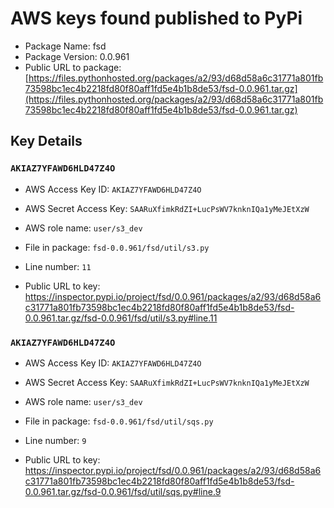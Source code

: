 # AWS keys found published to PyPi

* Package Name: fsd
* Package Version: 0.0.961
* Public URL to package: [https://files.pythonhosted.org/packages/a2/93/d68d58a6c31771a801fb73598bc1ec4b2218fd80f80aff1fd5e4b1b8de53/fsd-0.0.961.tar.gz](https://files.pythonhosted.org/packages/a2/93/d68d58a6c31771a801fb73598bc1ec4b2218fd80f80aff1fd5e4b1b8de53/fsd-0.0.961.tar.gz)

## Key Details

### `AKIAZ7YFAWD6HLD47Z4O`

* AWS Access Key ID: `AKIAZ7YFAWD6HLD47Z4O`
* AWS Secret Access Key: `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` 
* AWS role name: `user/s3_dev`
* File in package: `fsd-0.0.961/fsd/util/s3.py`
* Line number: `11`

* Public URL to key: https://inspector.pypi.io/project/fsd/0.0.961/packages/a2/93/d68d58a6c31771a801fb73598bc1ec4b2218fd80f80aff1fd5e4b1b8de53/fsd-0.0.961.tar.gz/fsd-0.0.961/fsd/util/s3.py#line.11



### `AKIAZ7YFAWD6HLD47Z4O`

* AWS Access Key ID: `AKIAZ7YFAWD6HLD47Z4O`
* AWS Secret Access Key: `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` 
* AWS role name: `user/s3_dev`
* File in package: `fsd-0.0.961/fsd/util/sqs.py`
* Line number: `9`

* Public URL to key: https://inspector.pypi.io/project/fsd/0.0.961/packages/a2/93/d68d58a6c31771a801fb73598bc1ec4b2218fd80f80aff1fd5e4b1b8de53/fsd-0.0.961.tar.gz/fsd-0.0.961/fsd/util/sqs.py#line.9


